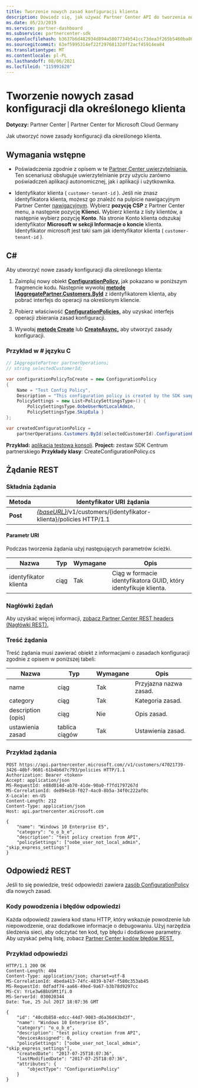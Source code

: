 ```yaml
---
title: Tworzenie nowych zasad konfiguracji klienta
description: Dowiedz się, jak używać Partner Center API do tworzenia nowych zasad konfiguracji dla określonego klienta. Artykuł zawiera wymagania wstępne, kroki i przykłady.
ms.date: 05/23/2019
ms.service: partner-dashboard
ms.subservice: partnercenter-sdk
ms.openlocfilehash: b3637b6d482934d894a5807734b541cc73dea3f265b5460ba807c7fad6834a82
ms.sourcegitcommit: 63ef5995314ef22f29768132dff2acf45914ea84
ms.translationtype: MT
ms.contentlocale: pl-PL
ms.lasthandoff: 08/06/2021
ms.locfileid: "115991620"
---
```

# <a name="create-a-new-configuration-policy-for-the-specified-customer"></a>Tworzenie nowych zasad konfiguracji dla określonego klienta

**Dotyczy:** Partner Center | Partner Center for Microsoft Cloud Germany

Jak utworzyć nowe zasady konfiguracji dla określonego klienta.

## <a name="prerequisites"></a>Wymagania wstępne

- Poświadczenia zgodnie z opisem w te [Partner Center uwierzytelniania.](partner-center-authentication.md) Ten scenariusz obsługuje uwierzytelnianie przy użyciu zarówno poświadczeń aplikacji autonomicznej, jak i aplikacji i użytkownika.

- Identyfikator klienta ( `customer-tenant-id` ). Jeśli nie znasz identyfikatora klienta, możesz go znaleźć na pulpicie nawigacyjnym Partner Center [nawigacyjnym](https://partner.microsoft.com/dashboard). Wybierz **pozycję CSP** z Partner Center menu, a następnie pozycję **Klienci.** Wybierz klienta z listy klientów, a następnie wybierz pozycję **Konto**. Na stronie Konto klienta odszukaj identyfikator **Microsoft w** **sekcji Informacje o koncie** klienta. Identyfikator microsoft jest taki sam jak identyfikator klienta ( `customer-tenant-id` ).

## <a name="c"></a>C\#

Aby utworzyć nowe zasady konfiguracji dla określonego klienta:

1. Zaimpluj nowy obiekt [**ConfigurationPolicy,**](/dotnet/api/microsoft.store.partnercenter.models.devicesdeployment.configurationpolicy) jak pokazano w poniższym fragmencie kodu. Następnie wywołaj [**metodę IAggregatePartner.Customers.ById**](/dotnet/api/microsoft.store.partnercenter.customers.icustomercollection.byid) z identyfikatorem klienta, aby pobrać interfejs do operacji na określonym kliencie.

2. Pobierz właściwość [**ConfigurationPolicies,**](/dotnet/api/microsoft.store.partnercenter.customers.icustomer.configurationpolicies) aby uzyskać interfejs operacji zbierania zasad konfiguracji.

3. Wywołaj [**metodę Create**](/dotnet/api/microsoft.store.partnercenter.genericoperations.ientitycreateoperations-2.create) lub [**CreateAsync,**](/dotnet/api/microsoft.store.partnercenter.genericoperations.ientitycreateoperations-2.createasync) aby utworzyć zasady konfiguracji.

### <a name="c-example"></a>Przykład w \# języku C

``` csharp
// IAggregatePartner partnerOperations;
// string selectedCustomerId;

var configurationPolicyToCreate = new ConfigurationPolicy
{
    Name = "Test Config Policy",
    Description = "This configuration policy is created by the SDK samples",
    PolicySettings = new List<PolicySettingsType>() {
        PolicySettingsType.OobeUserNotLocalAdmin,
        PolicySettingsType.SkipEula }
};

var createdConfigurationPolicy =
    partnerOperations.Customers.ById(selectedCustomerId).ConfigurationPolicies.Create(configurationPolicyToCreate);
```

**Przykład:** [aplikacja testowa konsoli](console-test-app.md). **Project:** zestaw SDK Centrum partnerskiego **Przykłady klasy**: CreateConfigurationPolicy.cs

## <a name="rest-request"></a>Żądanie REST

### <a name="request-syntax"></a>Składnia żądania

| Metoda   | Identyfikator URI żądania                                                                              |
|----------|------------------------------------------------------------------------------------------|
| **Post** | [*{baseURL}*](partner-center-rest-urls.md)/v1/customers/{identyfikator-klienta}/policies HTTP/1.1 |

#### <a name="uri-parameter"></a>Parametr URI

Podczas tworzenia żądania użyj następujących parametrów ścieżki.

| Nazwa        | Typ   | Wymagane | Opis                                           |
|-------------|--------|----------|-------------------------------------------------------|
| identyfikator klienta | ciąg | Tak      | Ciąg w formacie identyfikatora GUID, który identyfikuje klienta. |

### <a name="request-headers"></a>Nagłówki żądań

Aby uzyskać więcej informacji, [zobacz Partner Center REST headers (Nagłówki REST).](headers.md)

### <a name="request-body"></a>Treść żądania

Treść żądania musi zawierać obiekt z informacjami o zasadach konfiguracji zgodnie z opisem w poniższej tabeli:

| Nazwa           | Typ             | Wymagane | Opis                      |
|----------------|------------------|----------|----------------------------------|
| name           | ciąg           | Tak      | Przyjazna nazwa zasad. |
| category       | ciąg           | Tak      | Kategoria zasad.             |
| description (opis)    | ciąg           | Nie       | Opis zasad.          |
| ustawienia zasad | tablica ciągów | Tak      | Ustawienia zasad.             |

### <a name="request-example"></a>Przykład żądania

```http
POST https://api.partnercenter.microsoft.com//v1/customers/47021739-3426-40bf-9601-61b4b6d7c793/policies HTTP/1.1
Authorization: Bearer <token>
Accept: application/json
MS-RequestId: e88d014d-ab70-41de-90a0-f7fd1797267d
MS-CorrelationId: de894e18-f027-4ac0-8b5a-34f0c222af0c
X-Locale: en-US
Content-Length: 212
Content-Type: application/json
Host: api.partnercenter.microsoft.com

{
    "name": "Windows 10 Enterprise E5",
    "category": "o_o_b_e",
    "description": "test policy creation from API",
    "policySettings": ["oobe_user_not_local_admin", "skip_express_settings"]
}
```

## <a name="rest-response"></a>Odpowiedź REST

Jeśli to się powiedzie, treść odpowiedzi zawiera [zasób ConfigurationPolicy](device-deployment-resources.md#configurationpolicy) dla nowych zasad.

### <a name="response-success-and-error-codes"></a>Kody powodzenia i błędów odpowiedzi

Każda odpowiedź zawiera kod stanu HTTP, który wskazuje powodzenie lub niepowodzenie, oraz dodatkowe informacje o debugowaniu. Użyj narzędzia śledzenia sieci, aby odczytać ten kod, typ błędu i dodatkowe parametry. Aby uzyskać pełną listę, zobacz [Partner Center kodów błędów REST.](error-codes.md)

### <a name="response-example"></a>Przykład odpowiedzi

```http
HTTP/1.1 200 OK
Content-Length: 404
Content-Type: application/json; charset=utf-8
MS-CorrelationId: 4beda413-74fc-4839-b74f-f580c353ab45
MS-RequestId: 0dfadf74-aa66-49ed-9a67-b3b78d9297cc
MS-CV: YrLe3w6BbUSMt1fi.0
MS-ServerId: 030020344
Date: Tue, 25 Jul 2017 18:07:36 GMT

{
    "id": "40cdb858-edcc-44d7-9083-d6a36d43bd3f",
    "name": "Windows 10 Enterprise E5",
    "category": "o_o_b_e",
    "description": "test policy creation from API",
    "devicesAssigned": 0,
    "policySettings": ["oobe_user_not_local_admin", "skip_express_settings"],
    "createdDate": "2017-07-25T18:07:36",
    "lastModifiedDate": "2017-07-25T18:07:36",
    "attributes": {
        "objectType": "ConfigurationPolicy"
    }
}
```
